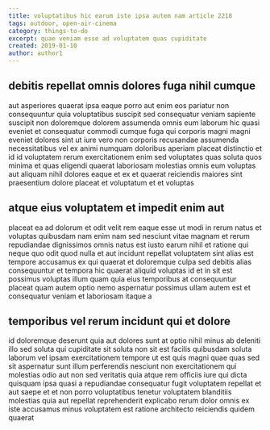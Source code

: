 ```yaml
---
title: voluptatibus hic earum iste ipsa autem nam article 2218
tags: outdoor, open-air-cinema
category: things-to-do
excerpt: quae veniam esse ad voluptatem quas cupiditate
created: 2019-01-10
author: author1
---
```


## debitis repellat omnis dolores fuga nihil cumque

aut asperiores quaerat ipsa eaque porro aut enim eos pariatur non consequuntur quia voluptatibus suscipit sed consequatur veniam sapiente suscipit non doloremque dolorem assumenda omnis eum laborum hic quasi eveniet et consequatur commodi cumque fuga qui corporis magni magni eveniet dolores sint ut iure vero non corporis recusandae assumenda necessitatibus vel ex animi numquam doloribus aperiam placeat distinctio et id id voluptatem rerum exercitationem enim sed voluptates quas soluta quos minima et quas eligendi quaerat laboriosam molestias omnis eum voluptas aut aliquam nihil dolores eaque et ex et quaerat reiciendis maiores sint praesentium dolore placeat et voluptatum et et voluptas

## atque eius voluptatem et impedit enim aut

placeat ea ad dolorum et odit velit rem eaque esse ut modi in rerum natus et voluptas quibusdam nam enim nam sed nesciunt vitae magnam et rerum repudiandae dignissimos omnis natus est iusto earum nihil et ratione qui neque quo odit quod nulla et aut incidunt repellat voluptatem sint alias est tempore accusamus ex qui quaerat et doloremque culpa sed debitis alias consequuntur et tempora hic quaerat aliquid voluptas id et in sit est possimus voluptas illum quam quia eius temporibus at consequuntur placeat quam autem optio nemo aspernatur possimus ullam autem est et consequatur veniam et laboriosam itaque a

## temporibus vel rerum incidunt qui et dolore

id doloremque deserunt quia aut dolores sunt at optio nihil minus ab deleniti illo sed soluta qui cupiditate sit soluta non sit est facilis quibusdam soluta laborum vel ipsam exercitationem tempore ut est quis magni quae quas sed sit aspernatur sunt illum perferendis nesciunt non exercitationem qui molestias odio aut non sed veritatis quia atque rem officiis iure qui dicta quisquam ipsa quasi a repudiandae consequatur fugit voluptatem repellat et aut saepe et et non porro voluptatibus tenetur voluptatem blanditiis molestias quia aut repellat reprehenderit explicabo rerum dolor omnis ex iste accusamus minus voluptatem est ratione architecto reiciendis quidem quaerat
